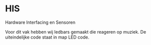 # HIS
Hardware Interfacing en Sensoren

Voor dit vak hebben wij ledbars gemaakt die reageren op muziek. De uiteindelijke code staat in map LED code.
